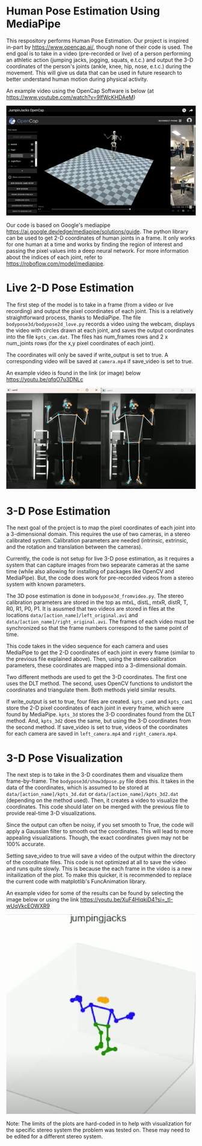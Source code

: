 # Human Pose Estimation Using MediaPipe
This respository performs Human Pose Estimation. Our project is inspired in-part by https://www.opencap.ai/, though none of their code is used. The end goal is to take in a video (pre-recorded or live) of a person performing an athletic action (jumping jacks, jogging, squats, e.t.c.) and output the 3-D coordinates of the person's joints (ankle, knee, hip, nose, e.t.c.) during the movement. This will give us data that can be used in future research to better understand human motion during physical activity.

An example video using the OpenCap Software is below (at https://www.youtube.com/watch?v=9lfWcKHDAeM)

[![Watch the video](OpenCapImage.png)](https://www.youtube.com/watch?v=9lfWcKHDAeM)

Our code is based on Google's mediapipe https://ai.google.dev/edge/mediapipe/solutions/guide. The python library can be used to get 2-D coordinates of human joints in a frame. It only works for one human  at a time and works by finding the region of interest and passing the pixel values into a deep neural network. For more information about the indices of each joint, refer to https://roboflow.com/model/mediapipe.


# Live 2-D Pose Estimation
The first step of the model is to take in a frame (from a video or live recording) and output the pixel coordinates of each joint. This is a relatively straightforward process, thanks to MediaPipe. The file ``bodypose3d/bodypose2d_love.py`` records a video using the webcam, displays the video with circles drawn at each joint, and saves the output coordinates into the file ``kpts_cam.dat``. The files has num_frames rows and 2 x num_joints rows (for the x,y pixel coordinates of each joint).

The coordinates will only be saved if write_output is set to true. A corresponding video will be saved at ``camera.mp4`` if save_video is set to true.

An example video is found in the link (or image) below https://youtu.be/qfqO7u3DNLc

[![Watch the video](2DPoseImage.png)](https://youtu.be/qfqO7u3DNLc)


# 3-D Pose Estimation
The next goal of the project is to map the pixel coordinates of each joint into a 3-dimensional domain. This requires the use of two cameras, in a stereo calibrated system. Calibration parameters are needed (intrinsic, extrinsic, and the rotation and translation between the cameras). 

Currently, the code is not setup for live 3-D pose estimation, as it requires a system that can capture images from two sepearate cameras at the same time (while also allowing for installing of packages like OpenCV and MediaPipe). But, the code does work for pre-recorded videos from a stereo system with known parameters.

The 3D pose estimation is done in ``bodypose3d_fromvideo.py``. The stereo calibration parameters are stored in the top as mtxL, distL, mtxR, distR, T, R0, R1, P0, P1. It is asusmed that two videos are stored in files at the locations ``data/[action_name]/left_original.avi`` and ``data/[action_name]/right_original.avi``. The frames of each video must be synchronized so that the frame numbers correspond to the same point of time. 

This code takes in the video sequence for each camera and uses MediaPipe to get the 2-D coordinates of each joint in every frame (similar to the previous file explained above). Then, using the stereo calibration parameters, these coordinates are mapped into a 3-dimensional domain.

Two different methods are used to get the 3-D coordinates. The first one uses the DLT method. The second, uses OpenCV functions to undistort the coordinates and triangulate them. Both methods yield similar results.

If write_output is set to true, four files are created. ``kpts_cam0`` and ``kpts_cam1`` store the 2-D pixel coordinates of each joint in every frame, which were found by MediaPipe. ``kpts_3d`` stores the 3-D coordinates found from the DLT method. And, ``kpts_3d2`` does the same, but using the 3-D coordinates from the second method. If save_video is set to true, videos of the coordinates for each camera are saved in ``left_camera.mp4`` and ``right_camera.mp4``.


# 3-D Pose Visualization
The next step is to take in the 3-D coordinates them and visualize them frame-by-frame. The ``bodypose3d/show3dpose.py`` file does this. It takes in the data of the coordinates, which is assumed to be stored at ``data/[action_name]/kpts_3d.dat`` or ``data/[action_name]/kpts_3d2.dat`` (depending on the method used). Then, it creates a video to visualize the coordinates. This code should later on be merged with the previous file to provide real-time 3-D visualizations.

Since the output can often be noisy, if you set smooth to True, the code will apply a Gaussian filter to smooth out the coordinates. This will lead to more appealing visualizations. Though, the exact coordinates given may not be 100% accurate.

Setting save_video to true will save a video of the output within the directory of the coordinate files. This code is not optimized at all to save the video and runs quite slowly. This is because the each frame in the video is a new initailization of the plot. To make this quicker, it is recommended to replace the current code with matplotlib's FuncAnimation library.

An example video for some of the results can be found by selecting the image below or using the link https://youtu.be/XuF4HiqkiD4?si=_tI-wUqVkcEOWXR9

[![Watch the video](3DPoseImage.png)](https://youtu.be/XuF4HiqkiD4?si=_tI-wUqVkcEOWXR9)

Note: The limits of the plots are hard-coded in to help with visualization for the specific stereo system the problem was tested on. These may need to be edited for a different stereo system.